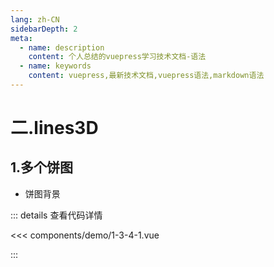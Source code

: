 ```yaml
---
lang: zh-CN
sidebarDepth: 2
meta:
  - name: description
    content: 个人总结的vuepress学习技术文档-语法
  - name: keywords
    content: vuepress,最新技术文档,vuepress语法,markdown语法
---
```


# 二.lines3D

## 1.多个饼图

- 饼图背景

  <Container url="/resume/?type=echarts&name=1-3-4-1.vue" />

::: details 查看代码详情

<<< components/demo/1-3-4-1.vue

:::
